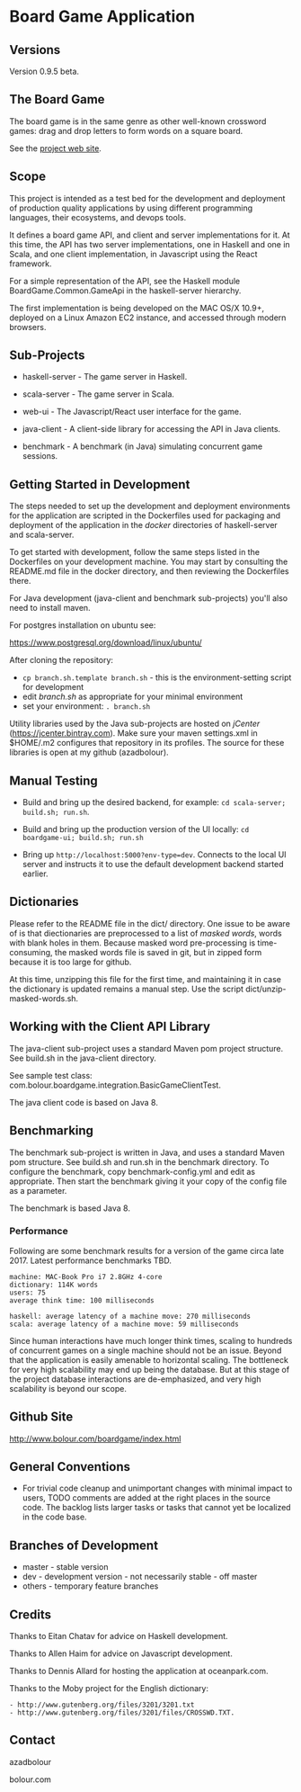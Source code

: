 

# Board Game Application

## Versions

Version 0.9.5 beta.

## The Board Game

The board game is in the same genre as other well-known crossword games:
drag and drop letters to form words on a square board.

See the [project web site](http://www.bolour.com/boardgame/index.html).

## Scope

This project is intended as a test bed for the development and deployment
of production quality applications by using different programming languages,
their ecosystems, and devops tools.

It defines a board game API, and client and server implementations for it.
At this time, the API has two server implementations, one in Haskell and 
one in Scala, and one client implementation, in Javascript using the React 
framework.

For a simple representation of the API, see the Haskell module 
BoardGame.Common.GameApi in the haskell-server hierarchy.

The first implementation is being developed on the MAC OS/X 10.9+, deployed on
a Linux Amazon EC2 instance, and accessed through modern browsers.

## Sub-Projects

- haskell-server - The game server in Haskell. 

- scala-server - The game server in Scala.

- web-ui - The Javascript/React user interface for the game.

- java-client - A client-side library for accessing the API in Java clients.

- benchmark - A benchmark (in Java) simulating concurrent game sessions.

## Getting Started in Development

The steps needed to set up the development and deployment environments for the 
application are scripted in the Dockerfiles used for packaging and deployment of
the application in the _docker_ directories of haskell-server and scala-server. 

To get started with development, follow the same steps listed in the Dockerfiles
on your development machine. You may start by consulting the README.md file in
the docker directory, and then reviewing the Dockerfiles there.

For Java development (java-client and benchmark sub-projects) you'll also 
need to install maven.

For postgres installation on ubuntu see: 

https://www.postgresql.org/download/linux/ubuntu/

After cloning the repository:

* `cp branch.sh.template branch.sh` - this is the environment-setting script for
  development
* edit _branch.sh_ as appropriate for your minimal environment
* set your environment: `. branch.sh`

Utility libraries used by the Java sub-projects are hosted on _jCenter_ 
(https://jcenter.bintray.com). Make sure your maven settings.xml in $HOME/.m2 
configures that repository in its profiles. The source for these libraries 
is open at my github (azadbolour).

## Manual Testing

* Build and bring up the desired backend, for example: `cd scala-server; build.sh; run.sh`.

* Build and bring up the production version of the UI locally: `cd boardgame-ui; build.sh; run.sh`

* Bring up `http://localhost:5000?env-type=dev`. Connects to the local UI server
  and instructs it to use the default development backend started earlier.

## Dictionaries

Please refer to the README file in the dict/ directory. One issue to be
aware of is that diectionaries are preprocessed to a list of _masked words_, 
words with blank holes in them. Because masked word pre-processing is
time-consuming, the masked words file is saved in git, but in zipped form 
because it is too large for github. 

At this time, unzipping this file for the first time, and maintaining it in
case the dictionary is updated remains a manual step. Use the script
dict/unzip-masked-words.sh.

## Working with the Client API Library

The java-client sub-project uses a standard Maven pom project structure. See
build.sh in the java-client directory.

See sample test class: com.bolour.boardgame.integration.BasicGameClientTest.

The java client code is based on Java 8.

## Benchmarking

The benchmark sub-project is written in Java, and uses a standard Maven pom
structure. See build.sh and run.sh in the benchmark directory. To configure the
benchmark, copy benchmark-config.yml and edit as appropriate. Then start the
benchmark giving it your copy of the config file as a parameter.

The benchmark is based Java 8.

### Performance

Following are some benchmark results for a version of the game circa 
late 2017. Latest performance benchmarks TBD.

```
machine: MAC-Book Pro i7 2.8GHz 4-core
dictionary: 114K words
users: 75
average think time: 100 milliseconds

haskell: average latency of a machine move: 270 milliseconds
scala: average latency of a machine move: 59 milliseconds
```

Since human interactions have much longer think times, scaling to hundreds of
concurrent games on a single machine should not be an issue. Beyond that the
application is easily amenable to horizontal scaling. The bottleneck for very
high scalability may end up being the database. But at this stage of the project
database interactions are de-emphasized, and very high scalability is beyond our
scope.

## Github Site

http://www.bolour.com/boardgame/index.html

## General Conventions

- For trivial code cleanup and unimportant changes with minimal impact to users,
  TODO comments are added at the right places in the source code. The backlog
  lists larger tasks or tasks that cannot yet be localized in the code base.

## Branches of Development

- master - stable version
- dev - development version - not necessarily stable - off master
- others - temporary feature branches

## Credits

Thanks to Eitan Chatav for advice on Haskell development.

Thanks to Allen Haim for advice on Javascript development.

Thanks to Dennis Allard for hosting the application at oceanpark.com.

Thanks to the Moby project for the English dictionary:

    - http://www.gutenberg.org/files/3201/3201.txt
    - http://www.gutenberg.org/files/3201/files/CROSSWD.TXT.
 
## Contact

azadbolour

bolour.com

